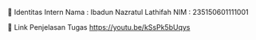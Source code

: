 👤 Identitas Intern
Nama : Ibadun Nazratul Lathifah
NIM : 235150601111001

🔗 Link Penjelasan Tugas
https://youtu.be/kSsPk5bUqys
